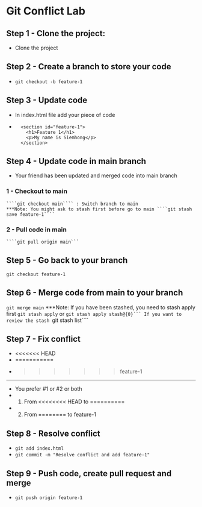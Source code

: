 # Git Conflict Lab
## Step 1 - Clone the project:
  - Clone the project
## Step 2 - Create a branch to store your code
  - ````git checkout -b feature-1````
## Step 3 - Update code
  - In index.html file add your piece of code
  - ````
      <section id="feature-1">
        <h1>Feature 1</h1>
        <p>My name is Siemhong</p>
      </section>
    ````
## Step 4 - Update code in main branch
  - Your friend has been updated and merged code into main branch
  ### 1 - Checkout to main
    ````git checkout main```` : Switch branch to main
    ***Note: You might ask to stash first before go to main ````git stash save feature-1````
  ### 2 - Pull code in main
    ````git pull origin main```
## Step 5 - Go back to your branch
  ````git checkout feature-1````
## Step 6 - Merge code from main to your branch
  ````git merge main````
  ***Note: If you have been stashed, you need to stash apply first ````git stash apply```` or ````git stash apply stash@{0}```
  If you want to review the stash ````git stash list````
## Step 7 - Fix conflict
  - <<<<<<< HEAD
  - ===========
  - >>>>>>> feature-1
  - ------------------------------------
  - You prefer #1 or #2 or both
  - 1. From <<<<<<<< HEAD to ==========
  - 2. From ======== to feature-1
## Step 8 - Resolve conflict
  - ````git add index.html````
  - ````git commit -m "Resolve conflict and add feature-1"````
## Step 9 - Push code, create pull request and merge
  - ````git push origin feature-1````
